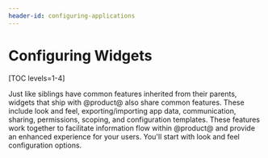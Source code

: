 ```yaml
---
header-id: configuring-applications
---
```


# Configuring Widgets

[TOC levels=1-4]

Just like siblings have common features inherited from their parents,
widgets that ship with @product@ also share common features. These include
look and feel, exporting/importing app data, communication, sharing,
permissions, scoping, and configuration templates. These features work together 
to facilitate information flow within @product@ and provide an enhanced 
experience for your users. You'll start with look and feel configuration 
options.
